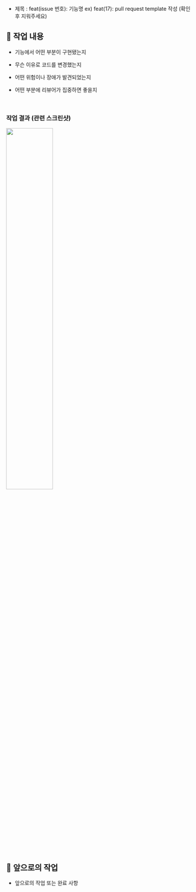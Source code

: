 - 제목 : feat(issue 번호): 기능명
  ex) feat(17): pull request template 작성
  (확인 후 지워주세요)

## 🔎 작업 내용

- 기능에서 어떤 부분이 구현됐는지
- 무슨 이유로 코드를 변경했는지
- 어떤 위험이나 장애가 발견되었는지
- 어떤 부분에 리뷰어가 집중하면 좋을지

  <br/>

### 작업 결과 (관련 스크린샷)

<img src="파일주소" width="50%" height="50%"/>

<br/>

## 🔧 앞으로의 작업

- 앞으로의 작업 또는 완료 사항
